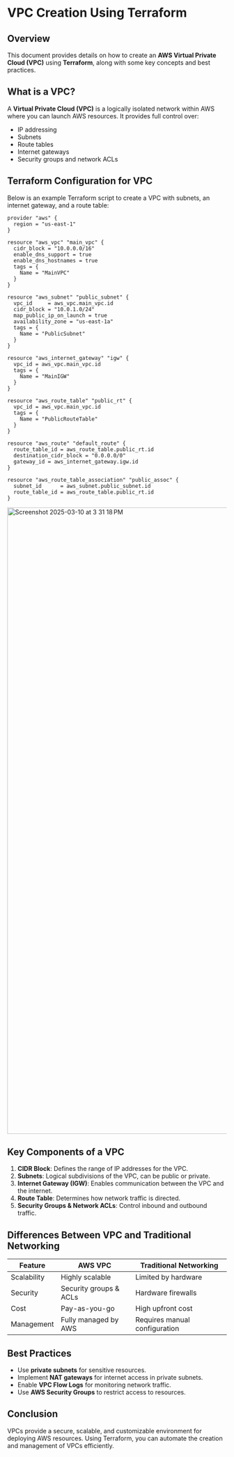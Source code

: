 # VPC Creation Using Terraform

## Overview
This document provides details on how to create an **AWS Virtual Private Cloud (VPC)** using **Terraform**, along with some key concepts and best practices.

## What is a VPC?
A **Virtual Private Cloud (VPC)** is a logically isolated network within AWS where you can launch AWS resources. It provides full control over:
- IP addressing
- Subnets
- Route tables
- Internet gateways
- Security groups and network ACLs

## Terraform Configuration for VPC
Below is an example Terraform script to create a VPC with subnets, an internet gateway, and a route table:

```hcl
provider "aws" {
  region = "us-east-1"
}

resource "aws_vpc" "main_vpc" {
  cidr_block = "10.0.0.0/16"
  enable_dns_support = true
  enable_dns_hostnames = true
  tags = {
    Name = "MainVPC"
  }
}

resource "aws_subnet" "public_subnet" {
  vpc_id     = aws_vpc.main_vpc.id
  cidr_block = "10.0.1.0/24"
  map_public_ip_on_launch = true
  availability_zone = "us-east-1a"
  tags = {
    Name = "PublicSubnet"
  }
}

resource "aws_internet_gateway" "igw" {
  vpc_id = aws_vpc.main_vpc.id
  tags = {
    Name = "MainIGW"
  }
}

resource "aws_route_table" "public_rt" {
  vpc_id = aws_vpc.main_vpc.id
  tags = {
    Name = "PublicRouteTable"
  }
}

resource "aws_route" "default_route" {
  route_table_id = aws_route_table.public_rt.id
  destination_cidr_block = "0.0.0.0/0"
  gateway_id = aws_internet_gateway.igw.id
}

resource "aws_route_table_association" "public_assoc" {
  subnet_id      = aws_subnet.public_subnet.id
  route_table_id = aws_route_table.public_rt.id
}
```

<img width="1440" alt="Screenshot 2025-03-10 at 3 31 18 PM" src="https://github.com/user-attachments/assets/2de7a5d9-3b86-419d-b21d-990cf3940216" />


## Key Components of a VPC
1. **CIDR Block**: Defines the range of IP addresses for the VPC.
2. **Subnets**: Logical subdivisions of the VPC, can be public or private.
3. **Internet Gateway (IGW)**: Enables communication between the VPC and the internet.
4. **Route Table**: Determines how network traffic is directed.
5. **Security Groups & Network ACLs**: Control inbound and outbound traffic.

## Differences Between VPC and Traditional Networking
| Feature | AWS VPC | Traditional Networking |
|---------|--------|--------------------|
| Scalability | Highly scalable | Limited by hardware |
| Security | Security groups & ACLs | Hardware firewalls |
| Cost | Pay-as-you-go | High upfront cost |
| Management | Fully managed by AWS | Requires manual configuration |

## Best Practices
- Use **private subnets** for sensitive resources.
- Implement **NAT gateways** for internet access in private subnets.
- Enable **VPC Flow Logs** for monitoring network traffic.
- Use **AWS Security Groups** to restrict access to resources.

## Conclusion
VPCs provide a secure, scalable, and customizable environment for deploying AWS resources. Using Terraform, you can automate the creation and management of VPCs efficiently.



